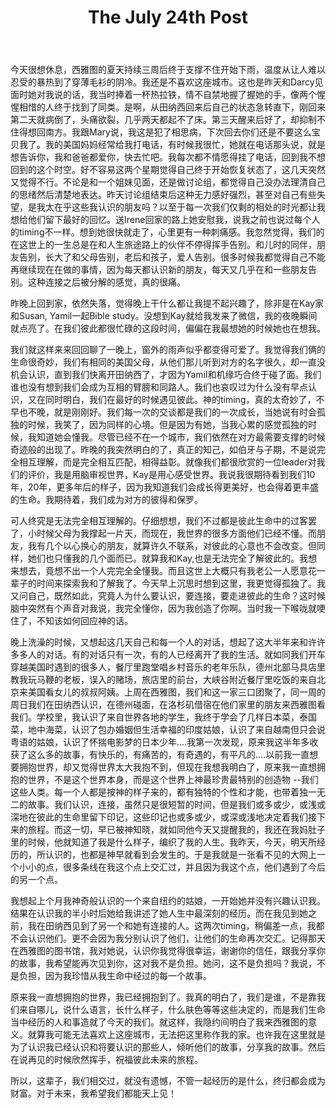 ﻿---
title: "The July 24th Post"
layout: post
tags: Life
---

今天很想休息，西雅图的夏天持续三周后终于支撑不住开始下雨，温度从让人难以忍受的暴热到了穿薄毛衫的阴冷。我还是不喜欢这座城市。这也是昨天和Darcy见面时她对我说的话，我当时捧着一杯热拉铁，情不自禁地握了握她的手，像两个惺惺相惜的人终于找到了同类。是啊，从田纳西回来后自己的状态急转直下，刚回来第二天就病倒了，头痛欲裂，几乎两天都起不了床。第三天醒来后好了，却抑制不住得想回南方。我跟Mary说，我这是犯了相思病，下次回去你们还是不要这么宝贝我了。我的美国妈妈经常给我打电话，有时候我很忙，她就在电话那头说，就是想告诉你，我和爸爸都爱你，快去忙吧。我每次都不情愿得挂了电话，回到我不想回到的这个时空。好不容易这两个星期觉得自己终于开始恢复状态了，这几天突然又觉得不行。不论是和一个姐妹见面，还是做讨论组，都觉得自己没办法理清自己的思绪然后清楚地表达。昨天讨论组结束后这种无力感好强烈，甚至对自己有些失望，是我太在乎这些我认识的朋友吗？以至于每一次我们仅剩的相处的时光都让我想给他们留下最好的回忆。送Irene回家的路上她安慰我，说我之前也说过每个人的timing不一样。想到她很快就走了，心里更有一种刺痛感。我忽然觉得，我们的在这世上的一生总是在和人生旅途路上的伙伴不停得挥手告别。和儿时的同伴，朋友告别，长大了和父母告别，老后和孩子，爱人告别。很多时候我都觉得自己不能再继续现在在做的事情，因为每天都认识新的朋友，每天又几乎在和一些朋友告别。这种连接之后被分解的感觉，真的很痛。

昨晚上回到家，依然失落，觉得晚上干什么都让我提不起兴趣了，除非是在Kay家和Susan, Yamil一起Bible study。没想到Kay就给我发来了微信，我的夜晚瞬间就点亮了。在我们彼此都很忙碌的这段时间，偏偏在我最想她的时候她也在想我。

我们就这样来来回回聊了一晚上，窗外的雨声似乎都变得可爱了。我觉得我们俩的生命很奇妙，我们有相同的美国父母，从他们那儿听到对方的名字很久，却一直没机会认识，直到我们快离开田纳西了，才因为Yamil和机缘巧合终于碰了面。我们谁也没有想到我们会成为互相的臂膀和同路人。我们也哀叹过为什么没有早点认识，又在同时明白，我们在最好的时候遇见彼此。神的timing，真的太奇妙了，不早也不晚，就是刚刚好。我们每一次的交谈都是我们的一次成长，当她说有时会孤独的时候，我笑了，因为同样的心境。但是因为有她，当我心累的感觉孤独的时候，我知道她会懂我。尽管已经不在一个城市，我们依然在对方最需要支撑的时候奇迹般的出现了。昨晚的我突然明白的了，真正的知己，如伯牙与子期，不是说完全相互理解，而是完全相互匹配，相得益彰。就像我们都很欣赏的一位leader对我们的评价，我是用脑审视世界，Kay是用心感受世界。我说我很期待看到我们10年，20年，更多年后的样子，因为我知道我们会成长得更美好，也会得着更丰盛的生命。我期待着，我们成为对方的彼得和保罗。

可人终究是无法完全相互理解的。仔细想想，我们不过都是彼此生命中的过客罢了，小时候父母为我撑起一片天，而现在，我世界的很多方面他们已经不懂。而朋友，我有几个以心换心的朋友，就算许久不联系，对彼此的心意也不会改变。但同样，她们也只懂我的几个面而已。就算我和Kay,也是无法完全了解彼此的。我想来想去，竟想不出一个人完完全全懂我。而且这世上大概只有我老公一人愿意花一辈子的时间来探索我和了解我了。今天早上沉思时想到这里，我更觉得孤独了。我又问自己，既然如此，究竟人为什么要认识，要连接，要走进彼此的生命？这时候脑中突然有个声音对我说，我完全懂你，因为我创造了你啊。当时我一下喉咙就哽住了，不知该如何回应神的话。

晚上洗澡的时候，又想起这几天自己和每一个人的对话，想起了这大半年来和许许多多人的对话。有的对话只有一次，有的人已经离开了我的生活。就如同我们开车穿越美国时遇到的很多人，餐厅里跑堂唱乡村音乐的老年乐队，德州北部马具店里教我玩马鞭的老板，误入的赌场，旅店里的前台，大峡谷附近餐厅里吃饭的来自北京来美国看女儿的叔叔阿姨。上周在西雅图，我们和这一家三口团聚了，同一周的周日我们在田纳西认识，在德州碰面，在洛杉矶借宿在他们家里的朋友来西雅图看我们。学校里，我认识了来自世界各地的学生，我终于学会了几样日本菜，泰国菜，地中海菜，认识了包办婚姻但生活幸福的印度姑娘，认识了来自越南但只会说粤语的姑娘，认识了怀揣电影梦的日本少年....我第一次发现，原来我这半年多收获了这么多的故事，有快乐的，有痛苦的，有奇遇的，有平凡的....以前我一直想要拥抱世界，却又觉得世界太大我抱不到，但现在我想我明白了，原来我一直想拥抱的世界，不是这个世界本身，而是这个世界上神最珍贵最特别的创造物 --我们这些人类。每一个人都是按神的样子来的，都有独特的个性和才能，也带着独一无二的故事。我们认识，连接，虽然只是很短暂的时间，但是我们或多或少，或浅或深地在彼此的生命里留下印记，这些印记也或多或少，或深或浅地决定着我们接下来的旅程。而这一切，早已被神知晓，就如同他今天又提醒我的，我还在我妈肚子里的时候，他就知道了我是什么样子，编织了我的人生。我昨天，今天，明天所经历的，所认识的，也都是神早就看到会发生的。于是我就是一张看不见的大网上一个小小的点，很多条线在我这个点上交汇过，并且因为我这个点，他们遇到了今后的另一个点。

我想起上个月我神奇般认识的一个来自纽约的姑娘，一开始她并没有兴趣认识我。结果在认识我的半小时后她给我讲述了她人生中最深刻的经历。而在我见到她之前，我在田纳西见到了另一个和她有连接的人。这两次timing，稍偏差一点，我都不会认识他们。更不会因为我分别认识了他们，让他们的生命再次交汇。记得那天在西雅图的图书馆，我对她说，认识你我觉得很幸运，谢谢你的信任，跟我分享你的故事，我希望能再次见到你，这对我不是负担。她问，这不是负担吗？我说，不是负担，因为我珍惜从我生命中经过的每一个故事。

原来我一直想拥抱的世界，我已经拥抱到了。我真的明白了，我们是谁，不是靠我们来自哪儿，说什么语言，长什么样子，什么肤色等等这些决定的，而是我们生命当中经历的人和事造就了今天的我们。就这样，我隐约间明白了我来西雅图的意义。就算我可能无法喜欢上这座城市，无法把这里称作我的家。也许我在这里就是为了认识我已经认识和将要认识的那些人，倾听他们的故事，分享我的故事。然后在说再见的时候欣然挥手，祝福彼此未来的旅程。

所以，这辈子，我们相交过，就没有遗憾，不管一起经历的是什么，终归都会成为财富。对于未来，我希望我们都能天上见！

